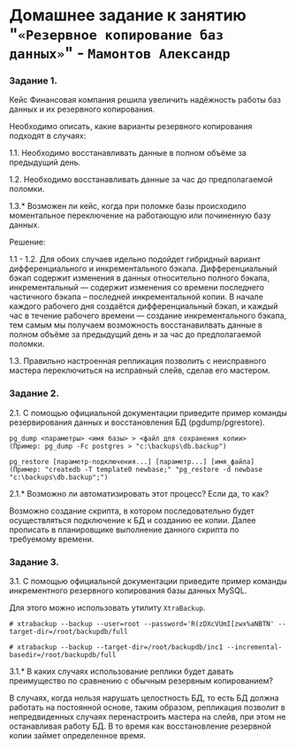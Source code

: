 # Домашнее задание к занятию "`«Резервное копирование баз данных»`" - `Мамонтов Александр`


### Задание 1.

Кейс
Финансовая компания решила увеличить надёжность работы баз данных и их резервного копирования.

Необходимо описать, какие варианты резервного копирования подходят в случаях:

1.1. Необходимо восстанавливать данные в полном объёме за предыдущий день.

1.2. Необходимо восстанавливать данные за час до предполагаемой поломки.

1.3.* Возможен ли кейс, когда при поломке базы происходило моментальное переключение на работающую или починенную базу данных.


Решение:

1.1 - 1.2. Для обоих случаев идельно подойдет гибридный вариант дифференциального и инкрементального бэкапа. Дифференциальный бэкап содержит изменения в данных относительно полного бэкапа, инкрементальный — содержит изменения со времени последнего частичного бэкапа – последней инкрементальной копии. В начале каждого рабочего дня создаётся дифференциальный бэкап, и каждый час в течение рабочего времени — создание инкрементального бэкапа, тем самым мы получаем возможность восстанавилвать данные в полном объёме за предыдущий день и за час до предполагаемой поломки.

1.3. Правильно настроенная репликация позволить с неисправного мастера переключиться на исправный слейв, сделав его мастером. 

### Задание 2. 

2.1. С помощью официальной документации приведите пример команды резервирования данных и восстановления БД (pgdump/pgrestore).

    pg_dump <параметры> <имя базы> > <файл для сохранения копии> 
    (Пример: pg_dump -Fc postgres > "c:\backups\db.backup")

    pg_restore [параметр-подключения...] [параметр...] [имя_файла]
    (Пример: "createdb -T template0 newbase;" "pg_restore -d newbase "c:\backups\db.backup";")

2.1.* Возможно ли автоматизировать этот процесс? Если да, то как?

Возможно создание скрипта, в котором последовательно будет осуществляться подключение к БД и созданию ее копии. Далее прописать в планировщике выполнение данного скрипта по требуемому времени.


### Задание 3. 

3.1. С помощью официальной документации приведите пример команды инкрементного резервного копирования базы данных MySQL.

Для этого можно использовать утилиту `XtraBackup`.

    # xtrabackup --backup --user=root --password='R(zDXcVUmI[zwx%aNBTN' --target-dir=/root/backupdb/full

    # xtrabackup --backup --target-dir=/root/backupdb/inc1 --incremental-basedir=/root/backupdb/full



3.1.* В каких случаях использование реплики будет давать преимущество по сравнению с обычным резервным копированием?

В случаях, когда нельзя нарушать целостность БД, то есть БД должна работать на постоянной основе, таким образом, репликация позволит в непредвиденных случаях перенастроить мастера на слейв, при этом не останавливая работу БД. В то время как восстановление резервной копии займет определенное время.